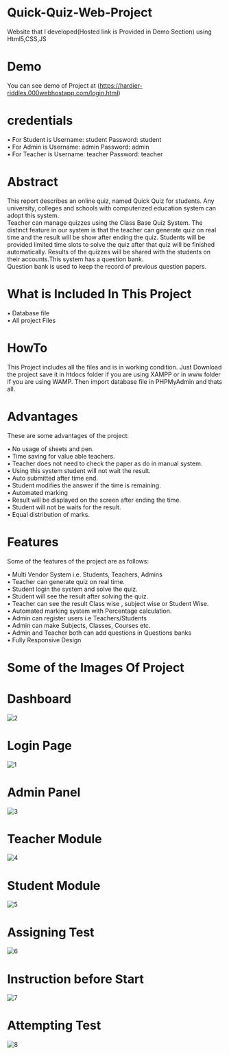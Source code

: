 # Quick-Quiz-Web-Project
Website that I developed(Hosted link is Provided in Demo Section) using Html5,CSS,JS
# Demo
You can see demo of Project at (https://hardier-riddles.000webhostapp.com/login.html)
# credentials
  • For Student is Username: student Password: student<br>
  • For Admin is Username: admin Password: admin<br>
  • For Teacher is Username: teacher Password: teacher<br>
# Abstract
This report describes an online quiz, named Quick Quiz for students. Any university, colleges and schools with computerized education system can adopt this system.<br> Teacher can manage quizzes using the Class Base Quiz System. The distinct feature in our system is that the teacher can generate quiz on real time and the result will be show after ending the quiz. Students will be<br> provided limited time slots to solve the quiz after that quiz will be finished automatically. Results of the quizzes will be shared with the students on their accounts.This system has a question bank. <br>Question bank is used to keep the record of previous question papers.<br>

# What is Included In This Project
  •  Database file<br>
  •  All project Files
# HowTo
This Project includes all the files and is in working condition. Just Download the project save it in htdocs folder if you are using XAMPP or in www folder if you are using WAMP. Then import database file in PHPMyAdmin and thats all.

# Advantages
These are some advantages of the project:

  • No usage of sheets and pen.<br>
  • Time saving for value able teachers.<br>
  • Teacher does not need to check the paper as do in manual system.<br>
  • Using this system student will not wait the result.<br>
  • Auto submitted after time end.<br>
  • Student modifies the answer if the time is remaining.<br>
  • Automated  marking<br>
  • Result will be displayed on the screen after ending the time.<br>
  • Student will not be waits for the result.<br>
  • Equal distribution of marks.<br>
# Features
Some of the features of the project are as follows:

  • Multi Vendor System i.e. Students, Teachers, Admins<br>
  • Teacher can generate quiz on real time.<br>
  • Student login the system and solve the quiz.<br>
  • Student will see the result after solving the quiz.<br>
  • Teacher can see the result Class wise , subject wise or Student Wise.<br>
  • Automated marking system with Percentage calculation.<br>
  • Admin can register users i.e Teachers/Students<br>
  • Admin can make Subjects, Classes, Courses etc.<br>
  • Admin and Teacher both can add questions in Questions banks<br>
  • Fully Responsive Design<br>
  # Some of the Images Of Project
  # Dashboard
![2](https://github.com/SumithThota/Quick-Quiz-Web-Project/assets/108344062/a05176e3-a0b1-4e01-9792-0d1445737483)
  # Login Page
![1](https://github.com/SumithThota/Quick-Quiz-Web-Project/assets/108344062/e37b7181-7f30-412f-9170-1598072bb5ab)
  # Admin Panel
![3](https://github.com/SumithThota/Quick-Quiz-Web-Project/assets/108344062/89c2a94b-6318-4a23-85d7-10a994edf773)
  # Teacher Module
![4](https://github.com/SumithThota/Quick-Quiz-Web-Project/assets/108344062/838470dd-c5f2-4c32-b800-5d3fe16ea29a)
  # Student Module
![5](https://github.com/SumithThota/Quick-Quiz-Web-Project/assets/108344062/d247fc50-2116-40ff-b1bf-97fbc6469831)
  # Assigning Test
![6](https://github.com/SumithThota/Quick-Quiz-Web-Project/assets/108344062/b2ddbf6f-9bd1-41ac-9804-c5afb85c6a24)
  # Instruction before Start
![7](https://github.com/SumithThota/Quick-Quiz-Web-Project/assets/108344062/6673efdb-d7f3-40af-9c2a-b4e48f4c5b5f)
  # Attempting Test
![8](https://github.com/SumithThota/Quick-Quiz-Web-Project/assets/108344062/e1c06730-87eb-4d3a-b1d6-850d0168857b)


